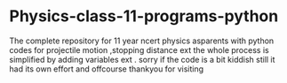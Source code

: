# Physics-class-11-programs-python
The complete repository for 11 year ncert physics asparents with python codes for projectile motion ,stopping distance ext
the whole process is simplified by adding variables ext . sorry if the code is a bit kiddish still it had its own effort
and offcourse thankyou for visiting
